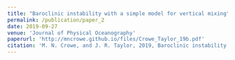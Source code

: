 ```yaml
---
title: "Baroclinic instability with a simple model for vertical mixing"
permalink: /publication/paper_2
date: 2019-09-27
venue: 'Journal of Physical Oceanography'
paperurl: 'http://mncrowe.github.io/files/Crowe_Taylor_19b.pdf'
citation: 'M. N. Crowe, and J. R. Taylor, 2019, Baroclinic instability with a simple model for vertical mixing, <i>J. Phys. Oceanogr.</i>, 49 (12), 3273-3300.'
---
```

